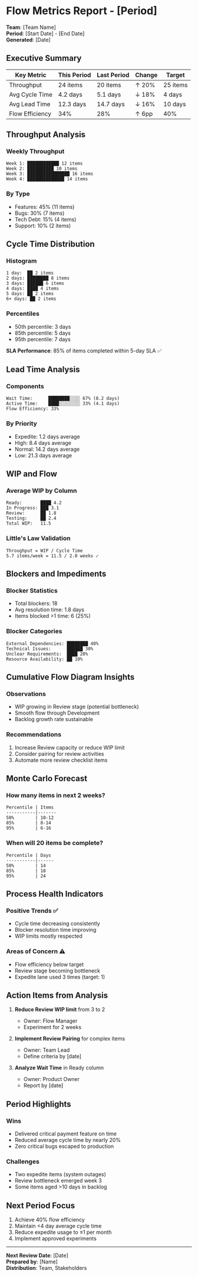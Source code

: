 # Flow Metrics Report - [Period]

**Team**: [Team Name]  
**Period**: [Start Date] - [End Date]  
**Generated**: [Date]

## Executive Summary

| Key Metric | This Period | Last Period | Change | Target |
|------------|-------------|-------------|---------|---------|
| Throughput | 24 items | 20 items | ↑ 20% | 25 items |
| Avg Cycle Time | 4.2 days | 5.1 days | ↓ 18% | 4 days |
| Avg Lead Time | 12.3 days | 14.7 days | ↓ 16% | 10 days |
| Flow Efficiency | 34% | 28% | ↑ 6pp | 40% |

## Throughput Analysis

### Weekly Throughput
```
Week 1: ████████████ 12 items
Week 2: ██████████ 10 items  
Week 3: ████████████████ 16 items
Week 4: ██████████████ 14 items
```

### By Type
- Features: 45% (11 items)
- Bugs: 30% (7 items)
- Tech Debt: 15% (4 items)
- Support: 10% (2 items)

## Cycle Time Distribution

### Histogram
```
1 day:  ██ 2 items
2 days: ████████ 8 items
3 days: ██████ 6 items
4 days: ████ 4 items
5 days: ██ 2 items
6+ days: ██ 2 items
```

### Percentiles
- 50th percentile: 3 days
- 85th percentile: 5 days
- 95th percentile: 7 days

**SLA Performance**: 85% of items completed within 5-day SLA ✅

## Lead Time Analysis

### Components
```
Wait Time:      ████████░░░░ 67% (8.2 days)
Active Time:    ████░░░░░░░░ 33% (4.1 days)
Flow Efficiency: 33%
```

### By Priority
- Expedite: 1.2 days average
- High: 8.4 days average
- Normal: 14.2 days average
- Low: 21.3 days average

## WIP and Flow

### Average WIP by Column
```
Ready:       ████ 4.2
In Progress: ███ 3.1
Review:      ██ 1.8
Testing:     ██ 2.4
Total WIP:   11.5
```

### Little's Law Validation
```
Throughput = WIP / Cycle Time
5.7 items/week = 11.5 / 2.0 weeks ✓
```

## Blockers and Impediments

### Blocker Statistics
- Total blockers: 18
- Avg resolution time: 1.8 days
- Items blocked >1 time: 6 (25%)

### Blocker Categories
```
External Dependencies: ████████ 40%
Technical Issues:      ██████ 30%
Unclear Requirements:  ████ 20%
Resource Availability: ██ 10%
```

## Cumulative Flow Diagram Insights

### Observations
- WIP growing in Review stage (potential bottleneck)
- Smooth flow through Development
- Backlog growth rate sustainable

### Recommendations
1. Increase Review capacity or reduce WIP limit
2. Consider pairing for review activities
3. Automate more review checklist items

## Monte Carlo Forecast

### How many items in next 2 weeks?
```
Percentile | Items
-----------|-------
50%        | 10-12
85%        | 8-14
95%        | 6-16
```

### When will 20 items be complete?
```
Percentile | Days
-----------|------
50%        | 14
85%        | 18
95%        | 24
```

## Process Health Indicators

### Positive Trends ✅
- Cycle time decreasing consistently
- Blocker resolution time improving
- WIP limits mostly respected

### Areas of Concern ⚠️
- Flow efficiency below target
- Review stage becoming bottleneck
- Expedite lane used 3 times (target: 1)

## Action Items from Analysis

1. **Reduce Review WIP limit** from 3 to 2
   - Owner: Flow Manager
   - Experiment for 2 weeks

2. **Implement Review Pairing** for complex items
   - Owner: Team Lead
   - Define criteria by [date]

3. **Analyze Wait Time** in Ready column
   - Owner: Product Owner
   - Report by [date]

## Period Highlights

### Wins
- Delivered critical payment feature on time
- Reduced average cycle time by nearly 20%
- Zero critical bugs escaped to production

### Challenges
- Two expedite items (system outages)
- Review bottleneck emerged week 3
- Some items aged >10 days in backlog

## Next Period Focus

1. Achieve 40% flow efficiency
2. Maintain <4 day average cycle time
3. Reduce expedite usage to ≤1 per month
4. Implement approved experiments

---

**Next Review Date**: [Date]  
**Prepared by**: [Name]  
**Distribution**: Team, Stakeholders
